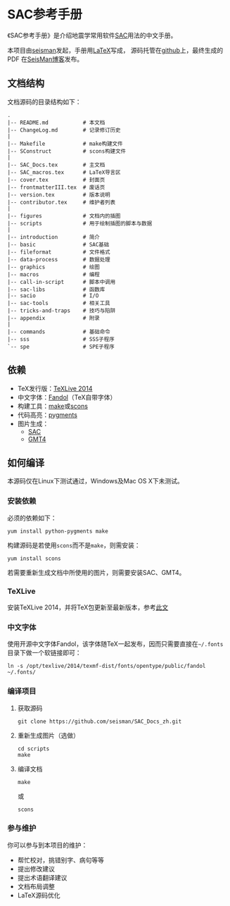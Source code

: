 # SAC参考手册

《SAC参考手册》是介绍地震学常用软件[SAC](http://ds.iris.edu/ds/nodes/dmc/forms/sac/)用法的中文手册。

本项目由[seisman](http://seisman.info/about.html)发起，手册用[LaTeX](http://www.latex-project.org/)写成，
源码托管在[github](https://github.com/seisman/SAC_Docs_zh)上，最终生成的PDF
在[SeisMan博客](http://seisman.info/sac-manual.html)发布。

## 文档结构 ##

文档源码的目录结构如下：

    .
    |-- README.md           # 本文档
    |-- ChangeLog.md        # 记录修订历史
    |
    |-- Makefile            # make构建文件
    |-- SConstruct          # scons构建文件
    |
    |-- SAC_Docs.tex        # 主文档
    |-- SAC_macros.tex      # LaTeX导言区
    |-- cover.tex           # 封面页
    |-- frontmatterIII.tex  # 废话页
    |-- version.tex         # 版本说明
    |-- contributor.tex     # 维护者列表
    |
    |-- figures             # 文档内的插图
    |-- scripts             # 用于绘制插图的脚本与数据
    |
    |-- introduction        # 简介
    |-- basic               # SAC基础
    |-- fileformat          # 文件格式
    |-- data-process        # 数据处理
    |-- graphics            # 绘图
    |-- macros              # 编程
    |-- call-in-script      # 脚本中调用
    |-- sac-libs            # 函数库
    |-- sacio               # I/O
    |-- sac-tools           # 相关工具
    |-- tricks-and-traps    # 技巧与陷阱
    |-- appendix            # 附录
    |
    |-- commands            # 基础命令
    |-- sss                 # SSS子程序
    `-- spe                 # SPE子程序

## 依赖 ##

- TeX发行版：[TeXLive 2014](https://www.tug.org/texlive/)
- 中文字体：[Fandol](http://www.ctan.org/tex-archive/fonts/fandol)（TeX自带字体）
- 构建工具：[make](https://www.gnu.org/software/make/)或[scons](http://www.scons.org/)
- 代码高亮：[pygments](http://pygments.org/)
- 图片生成：
    - [SAC](http://ds.iris.edu/ds/nodes/dmc/forms/sac/)
    - [GMT4](http://gmt.soest.hawaii.edu/gmt4/)

## 如何编译 ##

本源码仅在Linux下测试通过，Windows及Mac OS X下未测试。

### 安装依赖 ###

必须的依赖如下：

    yum install python-pygments make

构建源码是若使用`scons`而不是`make`，则需安装：

    yum install scons

若需要重新生成文档中所使用的图片，则需要安装SAC、GMT4。

### TeXLive ###

安装TeXLive 2014，并将TeX包更新至最新版本，参考[此文](http://seisman.info/install-texlive-under-linux.html)

### 中文字体 ###

使用开源中文字体Fandol，该字体随TeX一起发布，因而只需要直接在`~/.fonts`目录下做一个软链接即可：

    ln -s /opt/texlive/2014/texmf-dist/fonts/opentype/public/fandol ~/.fonts/

### 编译项目 ###

1. 获取源码

   ```
   git clone https://github.com/seisman/SAC_Docs_zh.git
   ```

2. 重新生成图片（选做）

   ```
   cd scripts
   make
   ```

3. 编译文档

   ```
   make
   ```
   或
   ```
   scons
   ```

### 参与维护 ###

你可以参与到本项目的维护：

- 帮忙校对，挑错别字、病句等等
- 提出修改建议
- 提出术语翻译建议
- 文档布局调整
- LaTeX源码优化
